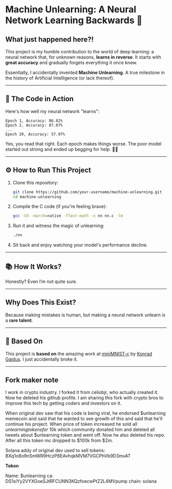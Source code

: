 
# **Machine Unlearning: A Neural Network Learning Backwards** 🧠 

## What just happened here?!
This project is my humble contribution to the world of deep learning: a neural network that, for unknown reasons, **learns in reverse**. It starts with **great accuracy** and gradually forgets everything it once knew.

Essentially, I accidentally invented **Machine Unlearning**. A true milestone in the history of Artificial Intelligence (or lack thereof).

---

## 📸 **The Code in Action**
Here's how well my neural network "learns":
```
Epoch 1, Accuracy: 86.82%
Epoch 2, Accuracy: 87.07%
...
Epoch 20, Accuracy: 57.97%
```
Yes, you read that right. Each epoch makes things worse. The poor model started out strong and ended up begging for help. 🤖💔

---

## ⚙️ **How to Run This Project**

1. Clone this repository:
   ```bash
   git clone https://github.com/your-username/machine-unlearning.git
   cd machine-unlearning
   ```

2. Compile the C code (if you're feeling brave):
   ```bash
   gcc -O3 -march=native -ffast-math -o nn nn.c -lm
   ```

3. Run it and witness the magic of unlearning:
   ```bash
   ./nn
   ```

4. Sit back and enjoy watching your model's performance decline.

---

## 📚 **How It Works?**

Honestly? Even I’m not quite sure. 

---

## **Why Does This Exist?**

Because making mistakes is human, but making a neural network unlearn is a **rare talent**.

---

## 🔗 **Based On**

This project is **based on** the amazing work at [miniMNIST-c](https://github.com/konrad-gajdus/miniMNIST-c) by [Konrad Gajdus](https://github.com/konrad-gajdus). I just accidentally broke it.

---

## **Fork maker note**

I work in crypto industry. I forked it from celiobjr, who actually created it. Now he deleted his github profile. I am sharing this fork with crypto bros to improve this tech by getting coders and investors on it.

When original dev saw that his code is being viral, he endorsed $unlearning memecoin and said that he wanted to see growth of this and said that he'll continue his project. When price of token increased he sold all $unlearning tokens for ~$10k which community donated him and deleted all tweets about $unlearning token and went off. Now he also deleted his repo. After all this token mc dropped to $100k from $2m. 

Solana addy of original dev used to sell tokens: BXq1o8o9nSmWR9HczP6EAvhqkMVM7VGCPhVb9D3mvAT

**Token**

Name: $unlearning
ca: DS1siYy2VYXGoeSJtRFCUNN3KQzfoecwPtZ2L4MVpump 
chain: solana
